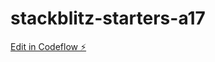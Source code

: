 # stackblitz-starters-a17

[Edit in Codeflow ⚡️](https://stackblitz.com/~/github.com/AndyKIron/stackblitz-starters-a17)